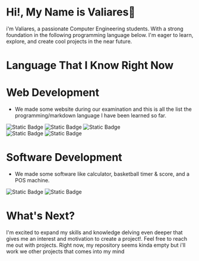 # Hi!, My Name is Valiares👋
i'm Valiares, a passionate Computer Engineering students. With a strong foundation in the following programming language below. I'm eager to learn, explore, and create cool projects in the near future.

# Language That I Know Right Now

# Web Development
- We made some website during our examination and this is all the list the programming/markdown language I have been learned so far.

![Static Badge](https://img.shields.io/badge/javascript-black?style=for-the-badge&logo=javascript&labelColor=black&color=yellow)
![Static Badge](https://img.shields.io/badge/html-orange?style=for-the-badge&logo=html5&labelColor=black&color=orange) 
![Static Badge](https://img.shields.io/badge/css3-blue?style=for-the-badge&logo=css3&labelColor=black&color=blue)  
![Static Badge](https://img.shields.io/badge/Materialiaze_CSS-white?style=for-the-badge&logo=materializecss&color=%23EA7076) 
![Static Badge](https://img.shields.io/badge/PHP-%23777BB4?style=for-the-badge&logo=php&labelColor=black&color=%23777BB4) 

# Software Development
- We made some software like calculator, basketball timer & score, and a POS machine. 

![Static Badge](https://img.shields.io/badge/VISUAL_BASIC-blue?style=for-the-badge&logo=visualbasic&logoColor=blue&labelColor=white) ![Static Badge](https://img.shields.io/badge/flutter-%2302569B?style=for-the-badge&logo=flutter&labelColor=black
)

# What's Next?

I'm excited to expand my skills and knowledge delving even deeper that gives me an interest and motivation to create a project!. Feel free to reach me out with projects. Right now, my repository seems kinda empty but i'll work we other projects that comes into my mind
